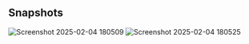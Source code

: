 ## Snapshots

![Screenshot 2025-02-04 180509](https://github.com/user-attachments/assets/f4ef09a2-08fa-47d5-8304-6b5c02c64ae5)
![Screenshot 2025-02-04 180525](https://github.com/user-attachments/assets/1008c099-b9e7-4763-9d02-15a6e308a35d)
